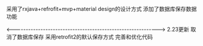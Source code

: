 采用了rxjava+refrofit+mvp+material design的设计方式
添加了数据库保存数据功能

<----------------------------------------------------------->
2.23更新
取消了数据库保存
采用retrofit2的默认保存方式
完善和优化代码
